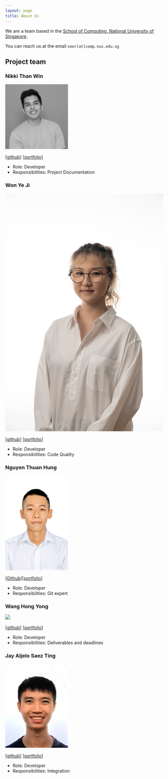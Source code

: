 ```yaml
---
layout: page
title: About Us
---
```


We are a team based in the [School of Computing, National University of Singapore](http://www.comp.nus.edu.sg).

You can reach us at the email `seer[at]comp.nus.edu.sg`

## Project team

### Nikki Than Win

<img src="images/thanwinnikki.png" width="200px">

[[github](http://github.com/thanwinikki)]
[[portfolio](team/thanwinnikki.md)]

* Role: Developer
* Responsibilities: Project Documentation

### Won Ye Ji

![Ye Ji's photo](images/wonyeji.png)

[[github](https://github.com/wonyeji)]
[[portfolio](team/wonyeji.md)]

* Role: Developer
* Responsibilities: Code Quality

### Nguyen Thuan Hung

<img src="images/hungkhoaitay.png" width="200px">

[[Github](https://github.com/hungkhoaitay)][[portfolio](team/hungkhoaitay.md)]

* Role: Developer
* Responsibilities: Git expert

### Wang Hong Yong

<img src="images/asherhy.png" width="200px">

[[github](http://github.com/asherhy)]
[[portfolio](team/asherhy.md)]

* Role: Developer
* Responsibilities: Deliverables and deadlines

### Jay Aljelo Saez Ting

<img alt="Jay's Photo" src="images/jayasting98.png" width="200px">

[[github](https://github.com/jayasting98)]
[[portfolio](team/jayasting98.md)]

* Role: Developer
* Responsibilities: Integration
